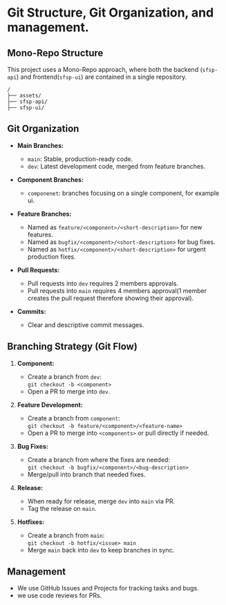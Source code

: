# Git Structure, Git Organization, and management.

## Mono-Repo Structure

This project uses a Mono-Repo approach, where both the backend (`sfsp-api`) and frontend(`sfsp-ui`) are contained in a single repository. 

```
/
├── assets/
├── sfsp-api/   
├── sfsp-ui/    
```

## Git Organization

- **Main Branches:**
  - `main`: Stable, production-ready code.
  - `dev`: Latest development code, merged from feature branches.

- **Component Branches:**
  - `componenet`: branches focusing on a single component, for example ui.


- **Feature Branches:**
  - Named as `feature/<component>/<short-description>` for new features.
  - Named as `bugfix/<component>/<short-description>` for bug fixes.
  - Named as `hotfix/<component>/<short-description>` for urgent production fixes.

- **Pull Requests:**
  - Pull requests into `dev` requires 2 members approvals.
  - Pull requests into `main` requires 4 members approval(1 member creates the pull request therefore showing their approval).

- **Commits:**
  - Clear and descriptive commit messages.

## Branching Strategy (Git Flow)

1. **Component:**
   - Create a branch from `dev`:  
     `git checkout -b <component>`
   - Open a PR to merge into `dev`.

2. **Feature Development:**
   - Create a branch from `component`:  
     `git checkout -b feature/<component>/<feature-name>`
   - Open a PR to merge into `<components>` or pull directly if needed.

3. **Bug Fixes:**
   - Create a branch from where the fixes are needed:  
     `git checkout -b bugfix/<component>/<bug-description>`
   - Merge/pull into branch that needed fixes.

4. **Release:**
   - When ready for release, merge `dev` into `main` via PR.
   - Tag the release on `main`.

5. **Hotfixes:**
   - Create a branch from `main`:  
     `git checkout -b hotfix/<issue> main`
   - Merge `main` back into `dev` to keep branches in sync.

## Management

- We use GitHub Issues and Projects for tracking tasks and bugs.
- we use code reviews for PRs.
